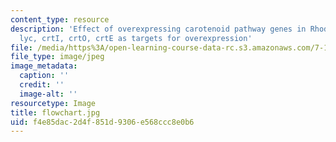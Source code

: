 ```yaml
---
content_type: resource
description: 'Effect of overexpressing carotenoid pathway genes in Rhodococcus: dxs,
  lyc, crtI, crtO, crtE as targets for overexpression'
file: /media/https%3A/open-learning-course-data-rc.s3.amazonaws.com/7-13-experimental-microbial-genetics-fall-2003/f4e85dac2d4f851d9306e568ccc8e0b6_flowchart.jpg
file_type: image/jpeg
image_metadata:
  caption: ''
  credit: ''
  image-alt: ''
resourcetype: Image
title: flowchart.jpg
uid: f4e85dac-2d4f-851d-9306-e568ccc8e0b6
---
```

